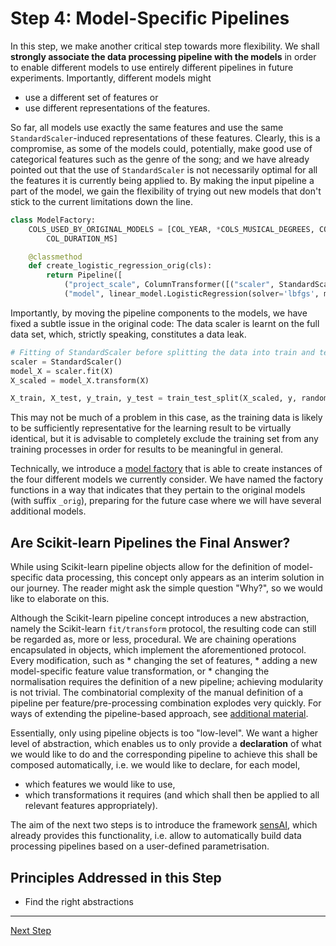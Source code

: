 # Step 4: Model-Specific Pipelines

In this step, we make another critical step towards more flexibility.
We shall **strongly associate the data processing pipeline with the models** in order
to enable different models to use entirely different pipelines in future experiments.
Importantly, different models might
  * use a different set of features or
  * use different representations of the features.

So far, all models use exactly the same features and use
the same `StandardScaler`-induced representations of these features.
Clearly, this is a compromise, as some of the models could, potentially,
make good use of categorical features such as the genre of the song; 
and we have already pointed out that the use of `StandardScaler` is not 
necessarily optimal for all the features it is currently being applied to.
By making the input pipeline a part of the model, we gain the flexibility of
trying out new models that don't stick to the current limitations down the line.

```python
class ModelFactory:
    COLS_USED_BY_ORIGINAL_MODELS = [COL_YEAR, *COLS_MUSICAL_DEGREES, COL_KEY, COL_MODE, COL_TEMPO, COL_TIME_SIGNATURE, COL_LOUDNESS,
        COL_DURATION_MS]

    @classmethod
    def create_logistic_regression_orig(cls):
        return Pipeline([
            ("project_scale", ColumnTransformer([("scaler", StandardScaler(), cls.COLS_USED_BY_ORIGINAL_MODELS)])),
            ("model", linear_model.LogisticRegression(solver='lbfgs', max_iter=1000))])
```

Importantly, by moving the pipeline components to the models, we have fixed a
subtle issue in the original code: The data scaler is learnt on the full data
set, which, strictly speaking, constitutes a data leak.
````python
# Fitting of StandardScaler before splitting the data into train and test may result in a data leak
scaler = StandardScaler()
model_X = scaler.fit(X)
X_scaled = model_X.transform(X)

X_train, X_test, y_train, y_test = train_test_split(X_scaled, y, random_state=42, test_size=0.3, shuffle=True)
````
This may not be much of a problem in this case, as the training data is likely to be
sufficiently representative for the learning result to be virtually identical,
but it is advisable to completely exclude the training set from any training
processes in order for results to be meaningful in general.

Technically, we introduce a [model factory](songpop/model_factory.py) that is able to create instances of the four different models
we currently consider. 
We have named the factory functions in a way that indicates that they pertain to the original
models (with suffix `_orig`), preparing for the future case where we will have
several additional models.

## Are Scikit-learn Pipelines the Final Answer?

While using Scikit-learn pipeline objects allow for the definition of model-specific
data processing, this concept only appears as an interim solution in our journey.
The reader might ask the simple question "Why?", so we would like to elaborate on this.

Although the Scikit-learn pipeline concept introduces a new abstraction, namely the 
Scikit-learn `fit/transform` protocol, the resulting code can still be regarded as, more or less,
procedural. We are chaining operations encapsulated in objects,
which implement the aforementioned protocol. Every modification, such as 
    * changing the set of features,
    * adding a new model-specific feature value transformation, or 
    * changing the normalisation 
requires the definition of a new pipeline; achieving modularity is not trivial. 
The combinatorial complexity of the manual definition of
a pipeline per feature/pre-processing combination explodes very quickly.
For ways of extending the pipeline-based approach, see [additional material](sklearn_pipelines_extended.ipynb).

Essentially, only using pipeline objects is too "low-level". 
We want a higher level of abstraction, which enables us to only provide a **declaration** of what we would like
to do and the corresponding pipeline to achieve this shall be composed automatically, i.e. we would like to declare,
for each model,
  * which features we would like to use,
  * which transformations it requires (and which shall then be applied to all relevant features appropriately).

The aim of the next two steps is to introduce the framework 
[sensAI](https://github.com/aai-institute/sensAI), which already provides this 
functionality, i.e. allow to automatically build data processing pipelines based
on a user-defined parametrisation.


## Principles Addressed in this Step

* Find the right abstractions


<hr>

[Next Step](../step05-sensai/README.md)

